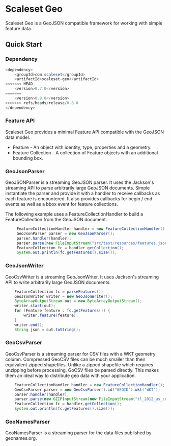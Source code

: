 Scaleset Geo
==============

Scaleset Geo is a GeoJSON compatible framework for working with simple feature data.


Quick Start
-----------

### Dependency

```java
<dependency>
    <groupId>com.scaleset</groupId>
    <artifactId>scaleset-geo</artifactId>
<<<<<<< HEAD
    <version>0.7.0</version>
=======
    <version>0.8.0</version>
>>>>>>> refs/heads/release/0.8.0
</dependency>
```

### Feature API

Scaleset Geo provides a minimal Feature API compatible with the GeoJSON data model.

* Feature - An object with identity, type, properties and a geometry.
* Feature Collection - A collection of Feature objects with an additional bounding box.


### GeoJsonParser

GeoJSONParser is a streaming GeoJSON parser. It uses the Jackson's streaming API to parse arbitrarily large GeoJSON documents.
Simple instantiate the parser and provide it with a handler to receive callbacks as each feature is encountered. It also provides
callbacks for begin / end events as well as a bbox event for feature collections.

The following example uses a FeatureCollectionHandler to build a FeatureCollection from the GeoJSON document.

```java
     FeatureCollectionHandler handler = new FeatureCollectionHandler();
     GeoJsonParser parser = new GeoJsonParser();
     parser.handler(handler);
     parser.parse(new FileInputStream("src/test/resources/features.json"));
     FeatureCollection fc = handler.getCollection();
     System.out.println(fc.getFeatures().size());
```

### GeoJsonWriter

GeoCsvWriter is a streaming GeoJsonWriter. It uses Jackson's streaming API to write arbitrarily large GeoJSON documents.

```java
    FeatureCollection fc = parseFeatures();
    GeoJsonWriter writer = new GeoJsonWriter();
    ByteArrayOutputStream out = new ByteArrayOutputStream();
    writer.start(out);
    for (Feature feature : fc.getFeatures()) {
        writer.feature(feature);
    }
    writer.end();
    String json = out.toString();
```

### GeoCsvParser

GeoCsvParser is a streaming parser for CSV files with a WKT geometry column. Compressed GeoCSV files can be much
smaller than their equivalent zipped shapefiles. Unlike a zipped shapefile which requires unzipping before processing,
GoCSV files be parsed directly. This makes them an ideal way to distribute geo data with your application.

```java
    FeatureCollectionHandler handler = new FeatureCollectionHandler();
    GeoCsvParser parser = new GeoCsvParser().id("GEOID").wkt("WKT");
    parser.handler(handler);
    parser.parse(new GZIPInputStream(new FileInputStream("tl_2012_us_county.csv.gz")));
    FeatureCollection fc = handler.getCollection();
    System.out.println(fc.getFeatures().size());
```

### GeoNamesParser

GeoNamesParser is a streaming parser for the data files published by geonames.org.

